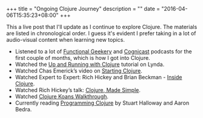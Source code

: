 +++
title = "Ongoing Clojure Journey"
description = ""
date = "2016-04-06T15:35:23+08:00"
+++

This a live post that I'll update as I continue to explore Clojure. The materials are listed in chronological order. I guess it's evident I prefer taking in a lot of audio-visual content when learning new topics.

* Listened to a lot of [Functional Geekery](https://www.functionalgeekery.com/) and [Cognicast](http://blog.cognitect.com/cognicast/) podcasts for the first couple of months, which is how I got into Clojure.
* Watched the [Up and Running with Clojure](http://www.lynda.com/Clojure-tutorials/Up-Running-Clojure/413127-2.html) tutorial on Lynda.
* Watched Chas Emerick’s video on [Starting Clojure](http://cemerick.com/2012/05/02/starting-clojure/).
* Watched Expert to Expert: Rich Hickey and Brian Beckman - [Inside Clojure](https://www.youtube.com/watch?v=wASCH_gPnDw).
* Watched Rich Hickey’s talk: [Clojure, Made Simple](https://www.youtube.com/watch?v=VSdnJDO-xdg).
* Watched [Clojure Koans Walkthrough](http://www.clojurescreencasts.com/koans-walkthrough/01.html). 
* Currently reading [Programming Clojure](https://pragprog.com/book/shcloj2/programming-clojure) by Stuart Halloway and Aaron Bedra.